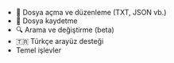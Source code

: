 - 📄 Dosya açma ve düzenleme (TXT, JSON vb.)
- 💾 Dosya kaydetme
- 🔍 Arama ve değiştirme (beta)
- 🇹🇷 Türkçe arayüz desteği
- Temel işlevler
